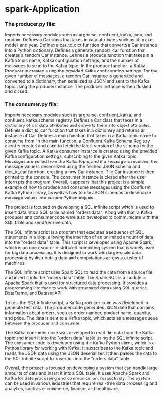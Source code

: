 # spark-Application 

### The producer.py file:

Imports necessary modules such as argparse, confluent_kafka, json, and random.
Defines a Car class that takes in data attributes such as id, make, model, and year.
Defines a car_to_dict function that converts a Car instance into a Python dictionary.
Defines a generate_random_car function that creates a random Car instance.
Defines a produce function that takes in a Kafka topic name, Kafka configuration settings, and the number of messages to send to the Kafka topic.
In the produce function, a Kafka Producer is created using the provided Kafka configuration settings.
For the given number of messages, a random Car instance is generated and converted to a dictionary, then serialized as JSON and sent to the Kafka topic using the producer instance.
The producer instance is then flushed and closed.

### The consumer.py file:

Imports necessary modules such as argparse, confluent_kafka, and confluent_kafka.schema_registry.
Defines a Car class that takes in a dictionary of car data attributes and converts them into object attributes.
Defines a dict_to_car function that takes in a dictionary and returns an instance of Car.
Defines a main function that takes in a Kafka topic name to consume from.
In the main function, a Confluent Kafka Schema Registry client is created and used to fetch the latest version of the schema for the given Kafka topic.
A Kafka consumer instance is created using the provided Kafka configuration settings, subscribing to the given Kafka topic.
Messages are polled from the Kafka topic, and if a message is received, the message value is deserialized using the fetched JSON schema and dict_to_car function, creating a new Car instance.
The Car instance is then printed to the console.
The consumer instance is closed after the user interrupts the program.
Overall, it appears that this project is a simple example of how to produce and consume messages using the Confluent Kafka Python library, as well as how to use JSON schemas to deserialize message values into custom Python objects.

The project is focused on developing a SQL infinite script which is used to insert data into a SQL table named "orders data". Along with that, a Kafka producer and consumer code were also developed to communicate with the SQL table and send/receive data.

The SQL infinite script is a program that executes a sequence of SQL statements in a loop, allowing the insertion of an unlimited amount of data into the "orders data" table. This script is developed using Apache Spark, which is an open-source distributed computing system that is widely used for big data processing. It is designed to work with large-scale data processing by distributing data and computations across a cluster of machines.

The SQL infinite script uses Spark SQL to read the data from a source file and insert it into the "orders data" table. The Spark SQL is a module in Apache Spark that is used for structured data processing. It provides a programming interface to work with structured data using SQL queries, DataFrame, and Dataset API.

To test the SQL infinite script, a Kafka producer code was developed to generate test data. The producer code generates JSON data that contains information about orders, such as order number, product name, quantity, and price. The data is sent to a Kafka topic, which acts as a message queue between the producer and consumer.

The Kafka consumer code was developed to read the data from the Kafka topic and insert it into the "orders data" table using the SQL infinite script. The consumer code is developed using the Kafka Python client, which is a Python library for working with Kafka. It subscribes to the Kafka topic and reads the JSON data using the JSON deserializer. It then passes the data to the SQL infinite script for insertion into the "orders data" table.

Overall, the project is focused on developing a system that can handle large amounts of data and insert it into a SQL table. It uses Apache Spark and Kafka for data processing and communication, respectively. The system can be used in various industries that require real-time data processing and analytics, such as e-commerce, finance, and healthcare.
